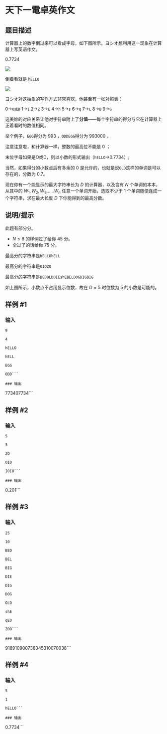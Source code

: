 # 天下一電卓英作文

## 题目描述

计算器上的数字倒过来可以看成字母，如下图所示。ヨシオ想利用这一现象在计算器上写英语作文。

$0.7734$

![](https://cdn.luogu.com.cn/upload/vjudge_pic/AT_tenka1_2015_qualB_d/c5f307fd05f014172339229869067134575b6ccf.png)

倒着看就是 ```hELLO```

![](https://cdn.luogu.com.cn/upload/vjudge_pic/AT_tenka1_2015_qualB_d/d22ec98ea12958915523edfd14f49fad2d1f3357.png)

ヨシオ对这抽象的写作方式非常喜欢，他甚至有一张对照表：

0→```O或D```
1→```I```
2→```Z```
3→```E```
4→```h```
5→```s```
6→```q```
7→```L```
8→```B```
9→```G```

这美妙的对应关系让他对字符串附上了**分值**——每个字符串的得分与它在计算器上正着看时的数值相同。

举个例子，```EGG```得分为 $993$ ，```ODDEGG```得分为 $993000$ 。

注意注意啦，和计算器一样，整数的最高位不能是 $0$ ；

末位字母如果是O或D，则以小数的形式输出（```hELLO```→$0.7734$）;

当然，如果得分的小数点后有多余的 $0$ 是允许的，也就是说```OLD```这样的单词是可以存在的，分数为 $0.7$。

现在你有一个能显示的最大字符串长为 $D$ 的计算器，以及含有 $N$ 个单词的本本，从其中的 $W_1,W_2,W_3......W_n$ 任意一个单词开始，选取不少于 $1$ 个单词随便连成一个字符串，求在最大长度 $D$ 下你能得到的最高分数。

## 说明/提示

此题有部分分。

- $N\le8$ 的样例过了给你 $45$ 分。
- 全过了的话给你 $75$ 分。


最高分的字符串是```hELLOhELL```

最高分的字符串是```OIOZO```

最高分的字符串是```BEDOLDDIEshEBELDOGDIGBIG```

如上图所示，小数点不占用显示位数，故在 $D=5$ 时位数为 $5$ 的小数是可能的。

## 样例 #1

### 输入

```
9
4
hELLO
hELL
EGG
ODD```

### 输出

```
773407734```

## 样例 #2

### 输入

```
5
3
ZO
OIO
IOIO```

### 输出

```
0.201```

## 样例 #3

### 输入

```
25
10
BED
BEL
BIG
DIE
DIG
DOG
OLD
shE
qED
ZOO```

### 输出

```
918910900738345310070038```

## 样例 #4

### 输入

```
5
1
hELLO```

### 输出

```
0.7734```

